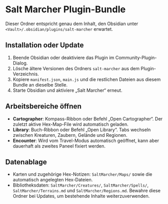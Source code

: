 # Salt Marcher Plugin-Bundle

Dieser Ordner entspricht genau dem Inhalt, den Obsidian unter `<Vault>/.obsidian/plugins/salt-marcher` erwartet.

## Installation oder Update
1. Beende Obsidian oder deaktiviere das Plugin im Community-Plugin-Dialog.
2. Lösche ältere Versionen des Ordners `salt-marcher` aus dem Plugin-Verzeichnis.
3. Kopiere `manifest.json`, `main.js` und die restlichen Dateien aus diesem Bundle an dieselbe Stelle.
4. Starte Obsidian und aktiviere „Salt Marcher“ erneut.

## Arbeitsbereiche öffnen
- **Cartographer**: Kompass-Ribbon oder Befehl „Open Cartographer“. Der zuletzt aktive Hex-Map-File wird automatisch geladen.
- **Library**: Buch-Ribbon oder Befehl „Open Library“. Tabs wechseln zwischen Kreaturen, Zaubern, Gelände und Regionen.
- **Encounter**: Wird vom Travel-Modus automatisch geöffnet, kann aber dauerhaft als zweites Paneel fixiert werden.

## Datenablage
- Karten und zugehörige Hex-Notizen: `SaltMarcher/Maps/` sowie die automatisch angelegten Hex-Dateien.
- Bibliotheksdaten: `SaltMarcher/Creatures/`, `SaltMarcher/Spells/`, `SaltMarcher/Terrains.md` und `SaltMarcher/Regions.md`.
Bewahre diese Ordner bei Updates, um bestehende Inhalte weiterzuverwenden.
